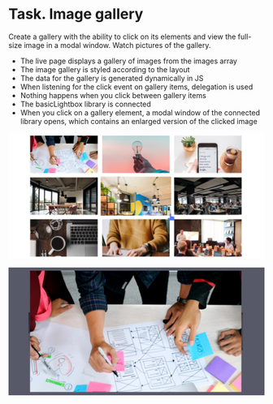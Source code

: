 # Task. Image gallery

Create a gallery with the ability to click on its elements and view the full-size image in a modal window. Watch pictures of the gallery.

- The live page displays a gallery of images from the images array
- The image gallery is styled according to the layout
- The data for the gallery is generated dynamically in JS
- When listening for the click event on gallery items, delegation is used
- Nothing happens when you click between gallery items
- The basicLightbox library is connected
- When you click on a gallery element, a modal window of the connected library opens, which contains an enlarged version of the clicked image

![Image](/gallery.png)

![Image](/modal.png)